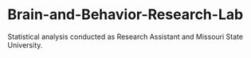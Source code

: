 # Brain-and-Behavior-Research-Lab
Statistical analysis conducted as Research Assistant and Missouri State University.

